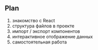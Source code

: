 ## Plan

1. знакомство с React
2. структура файлов в проекте
3. импорт / экспорт компонентов
4. интерактивное отображение данных
5. самостоятельная работа













